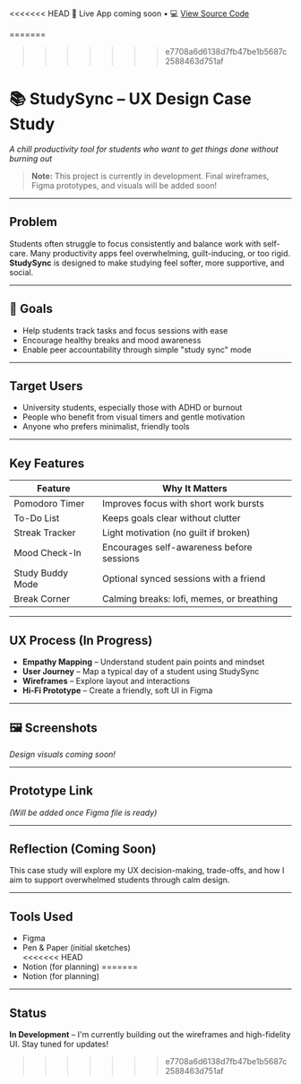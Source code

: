 <<<<<<< HEAD
🚀 Live App coming soon • 💻 [View Source Code](https://github.com/colganlibby/studysync)

=======
>>>>>>> e7708a6d6138d7fb47be1b5687c2588463d751af
# 📚 StudySync – UX Design Case Study  
*A chill productivity tool for students who want to get things done without burning out*

>**Note:** This project is currently in development. Final wireframes, Figma prototypes, and visuals will be added soon!

---

## Problem

Students often struggle to focus consistently and balance work with self-care. Many productivity apps feel overwhelming, guilt-inducing, or too rigid. **StudySync** is designed to make studying feel softer, more supportive, and social.

---

## 🎯 Goals

- Help students track tasks and focus sessions with ease  
- Encourage healthy breaks and mood awareness  
- Enable peer accountability through simple "study sync" mode

---

## Target Users

- University students, especially those with ADHD or burnout  
- People who benefit from visual timers and gentle motivation  
- Anyone who prefers minimalist, friendly tools

---

## Key Features

| Feature         | Why It Matters                              |
|----------------|----------------------------------------------|
| Pomodoro Timer  | Improves focus with short work bursts        |
| To-Do List     | Keeps goals clear without clutter            |
| Streak Tracker | Light motivation (no guilt if broken)       |
| Mood Check-In  | Encourages self-awareness before sessions   |
| Study Buddy Mode | Optional synced sessions with a friend     |
| Break Corner   | Calming breaks: lofi, memes, or breathing   |

---

## UX Process (In Progress)

- **Empathy Mapping** – Understand student pain points and mindset  
- **User Journey** – Map a typical day of a student using StudySync  
- **Wireframes** – Explore layout and interactions  
- **Hi-Fi Prototype** – Create a friendly, soft UI in Figma  

---

## 🖼️ Screenshots

_Design visuals coming soon!_

---

## Prototype Link  
*(Will be added once Figma file is ready)*

---

## Reflection (Coming Soon)

This case study will explore my UX decision-making, trade-offs, and how I aim to support overwhelmed students through calm design.

---

## Tools Used

- Figma  
- Pen & Paper (initial sketches)  
<<<<<<< HEAD
- Notion (for planning) 
=======
- Notion (for planning)  

---

## Status

**In Development** – I'm currently building out the wireframes and high-fidelity UI. Stay tuned for updates!

>>>>>>> e7708a6d6138d7fb47be1b5687c2588463d751af

